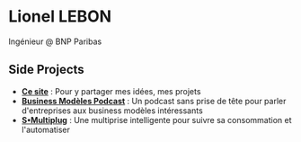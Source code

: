 # Lionel LEBON
Ingénieur @ BNP Paribas

## Side Projects
- **[Ce site](https://lionellebon.com)**
: Pour y partager mes idées, mes projets
- **[Business Modèles Podcast](http://businessmodeles.fr)**
: Un podcast sans prise de tête pour parler d'entreprises aux business modèles intéressants
- **[S•Multiplug](https://www.kisskissbankbank.com/fr/projects/s-multiplug-la-multiprise-intelligente-avec-arts-et-metiers-a-metz)**
: Une multiprise intelligente pour suivre sa consommation et l'automatiser

